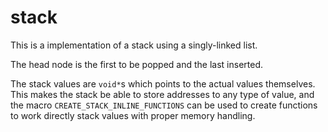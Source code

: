 # stack

This is a implementation of a stack using a singly-linked list.

The head node is the first to be popped and the last inserted.

The stack values are `void*`s which points to the actual values themselves. This makes the stack be able
to store addresses to any type of value, and the macro `CREATE_STACK_INLINE_FUNCTIONS` can be used to
create functions to work directly stack values with proper memory handling.
